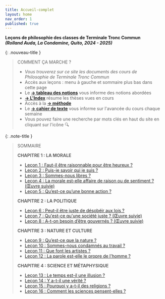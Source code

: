 ```yaml
---
title: Accueil-complet
layout: home
nav_order: 1
published: true
---
```


**Leçons de philosophie des classes de Terminale Tronc Commun**   
***(Rolland Auda, La Condamine, Quito, 2024 - 2025)***  

{: .nouveau-title }
> COMMENT ÇA MARCHE ?
>
> - *Vous trouverez sur ce site les documents des cours de Philosophie de Terminale Tronc Commun*
> - Accès aux leçons : menu à gauche et sommaire plus bas dans cette page
> - Le [**→ tableau des notions**](/phil24/docs/Présentation/L0-2-tableau.html) vous informe des notions abordées
> - [**→ L'Index**](/phil24/docs/Présentation/L0-3-notions.html) résume les thèses vues en cours
> - Accès à la [**→ méthode**](/phil24/docs/methode/methode.html)
> - Le [**→ cahier de texte**](/phil24/docs/divers/cdt/cdt.html) vous informe sur l'avancée du cours chaque semaine
> - Vous pouvez faire une recherche par mots clés en haut du site en cliquant sur l'icône 🔍

{: .note-title }
> SOMMAIRE
>
>  **CHAPITRE 1 : LA MORALE**
> - [Leçon 1 : Faut-il être raisonnable pour être heureux ? ](/phil24/docs/L1/L1-0.html)
> - [Leçon 2 : Puis-je savoir qui je suis ?](/phil24/docs/L2/L2-0-0.html)
> - [Leçon 3 : Sommes-nous libres ?](/phil24/docs/L3/L3-0-0.html)
> - [Leçon 4 : La morale est-elle affaire de raison ou de sentiment ? (Œuvre suivie)](/phil24/docs/L4-OES1/L4OE1-0-0.html)  
> - [Leçon 5 : Qu’est-ce qu’une bonne action ?](/phil24/docs/L5/L5-0-0.html)
>
> **CHAPITRE 2 : LA POLITIQUE**
> - [Leçon 6 : Peut-il être juste de désobéir aux lois ?](/phil24/docs/L6/L6-0-0.html)
> - [Leçon 7 : Qu'est-ce qu'une société juste ? (Œuvre suivie)]()
> - [Leçon 8 : A-t-on besoin d’être gouvernés ? (Œuvre suivie)]()  
>
> **CHAPITRE 3 : NATURE ET CULTURE**
> - [Leçon 9 : Qu’est-ce que la nature ?]()
> - [Leçon 10 : Sommes-nous condamnés au travail ?]()
> - [Leçon 11 : Que font les artistes ?]()
> - [Leçon 12 : La parole est-elle le propre de l'homme ?]()  
>
> **CHAPITRE 4 : SCIENCE ET MÉTAPHYSIQUE**
> - [Leçon 13 : Le temps est-il une illusion ?]()
> - [Leçon 14 : Y a-t-il une vérité ?]()
> - [Leçon 15 : Pourquoi y a-t-il des religions ?]()
> - [Leçon 16 : Comment les sciences pensent-elles ?]()
